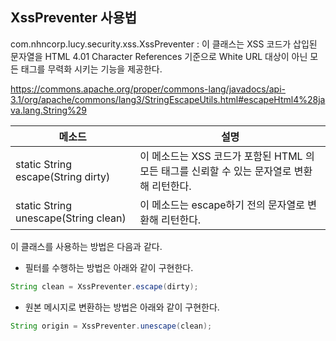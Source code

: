 ## XssPreventer 사용법
com.nhncorp.lucy.security.xss.XssPreventer : 이 클래스는 XSS 코드가 삽입된 문자열을 HTML 4.01 Character References 기준으로 White URL 대상이 아닌 모든 태그를 무력화 시키는 기능을 제공한다.

https://commons.apache.org/proper/commons-lang/javadocs/api-3.1/org/apache/commons/lang3/StringEscapeUtils.html#escapeHtml4%28java.lang.String%29

| 메소드                                             |설명 |
|-------------------------|--------------------------------|
|static String escape(String dirty)|이 메소드는 XSS 코드가 포함된 HTML 의 모든 태그를 신뢰할 수 있는 문자열로 변환해 리턴한다.|
|static String unescape(String clean)|이 메소드는 escape하기 전의 문자열로 변환해 리턴한다.|

이 클래스를 사용하는 방법은 다음과 같다.

-  필터를 수행하는 방법은 아래와 같이 구현한다. 

``` java
String clean = XssPreventer.escape(dirty);
```

- 원본 메시지로 변환하는 방법은 아래와 같이 구현한다.

``` java
String origin = XssPreventer.unescape(clean);
```
